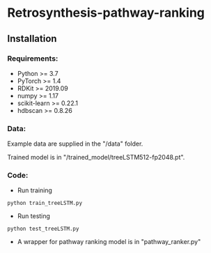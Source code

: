 # Retrosynthesis-pathway-ranking

## Installation

### Requirements:

- Python >= 3.7
- PyTorch >= 1.4
- RDKit >= 2019.09
- numpy >= 1.17
- scikit-learn >= 0.22.1 
- hdbscan >= 0.8.26

### Data:
Example data are supplied in the "/data" folder. 

Trained model is in "/trained_model/treeLSTM512-fp2048.pt".

### Code:

- Run training
```
python train_treeLSTM.py
```

- Run testing
```
python test_treeLSTM.py
```

- A wrapper for pathway ranking model is in "pathway_ranker.py"

